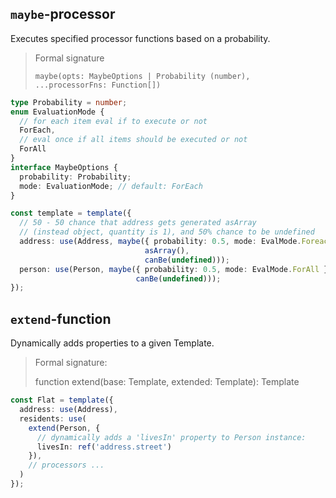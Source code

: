 ## `maybe`-processor

Executes specified processor functions based on a probability.

> Formal signature
>
> `maybe(opts: MaybeOptions | Probability (number), ...processorFns: Function[])`

```ts
type Probability = number;
enum EvaluationMode {
  // for each item eval if to execute or not
  ForEach,
  // eval once if all items should be executed or not
  ForAll
}
interface MaybeOptions {
  probability: Probability;
  mode: EvaluationMode; // default: ForEach
}
```

```ts
const template = template({
  // 50 - 50 chance that address gets generated asArray
  // (instead object, quantity is 1), and 50% chance to be undefined
  address: use(Address, maybe({ probability: 0.5, mode: EvalMode.Foreach },
                              asArray(),
                              canBe(undefined)));
  person: use(Person, maybe({ probability: 0.5, mode: EvalMode.ForAll },
                            canBe(undefined)));
});
```

## `extend`-function

Dynamically adds properties to a given Template.

> Formal signature:
>
> function extend(base: Template, extended: Template): Template

```ts
const Flat = template({
  address: use(Address),
  residents: use(
    extend(Person, {
      // dynamically adds a 'livesIn' property to Person instance:
      livesIn: ref('address.street')
    }),
    // processors ...
  )
});
```
